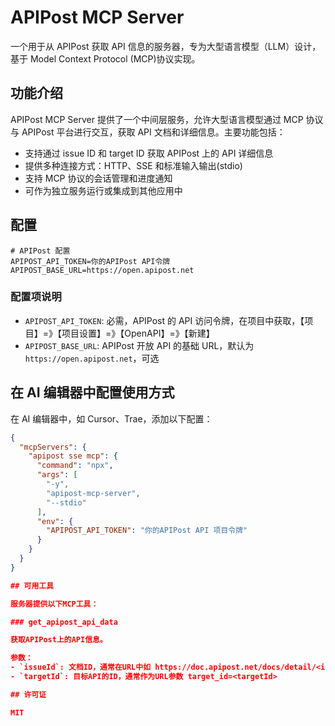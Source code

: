 # APIPost MCP Server

一个用于从 APIPost 获取 API 信息的服务器，专为大型语言模型（LLM）设计，基于 Model Context Protocol (MCP)协议实现。

## 功能介绍

APIPost MCP Server 提供了一个中间层服务，允许大型语言模型通过 MCP 协议与 APIPost 平台进行交互，获取 API 文档和详细信息。主要功能包括：

- 支持通过 issue ID 和 target ID 获取 APIPost 上的 API 详细信息
- 提供多种连接方式：HTTP、SSE 和标准输入输出(stdio)
- 支持 MCP 协议的会话管理和进度通知
- 可作为独立服务运行或集成到其他应用中

## 配置

```
# APIPost 配置
APIPOST_API_TOKEN=你的APIPost API令牌
APIPOST_BASE_URL=https://open.apipost.net

```

### 配置项说明

- `APIPOST_API_TOKEN`: 必需，APIPost 的 API 访问令牌，在项目中获取，【项目】=》【项目设置】=》【OpenAPI】=》【新建】
- `APIPOST_BASE_URL`: APIPost 开放 API 的基础 URL，默认为`https://open.apipost.net`，可选

## 在 AI 编辑器中配置使用方式

在 AI 编辑器中，如 Cursor、Trae，添加以下配置：

```json
{
  "mcpServers": {
    "apipost sse mcp": {
      "command": "npx",
      "args": [
        "-y",
        "apipost-mcp-server",
        "--stdio"
      ],
      "env": {
        "APIPOST_API_TOKEN": "你的APIPost API 项目令牌"
      }
    }
  }
}

## 可用工具

服务器提供以下MCP工具：

### get_apipost_api_data

获取APIPost上的API信息。

参数：
- `issueId`: 文档ID，通常在URL中如 https://doc.apipost.net/docs/detail/<issueId>?...
- `targetId`: 目标API的ID，通常作为URL参数 target_id=<targetId>

## 许可证

MIT
```
